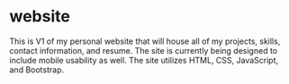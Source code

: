 # website
This is V1 of my personal website that will house all of my projects, skills, contact information, and resume. The site is currently being designed to include mobile usability as well. The site utilizes HTML, CSS, JavaScript, and Bootstrap.
